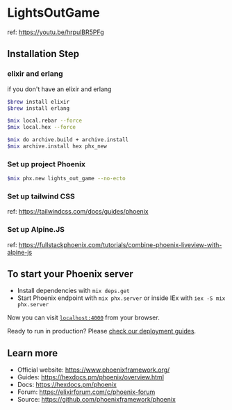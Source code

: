 # LightsOutGame

ref: <https://youtu.be/hrpulBR5PFg>

## Installation Step

### elixir and erlang

if you don't have an elixir and erlang

```sh
$brew install elixir
$brew install erlang

$mix local.rebar --force
$mix local.hex --force

$mix do archive.build + archive.install
$mix archive.install hex phx_new
```

### Set up project Phoenix

```sh
$mix phx.new lights_out_game --no-ecto
```

### Set up tailwind CSS

ref: <https://tailwindcss.com/docs/guides/phoenix>

### Set up Alpine.JS

ref: <https://fullstackphoenix.com/tutorials/combine-phoenix-liveview-with-alpine-js>

## To start your Phoenix server

* Install dependencies with `mix deps.get`
* Start Phoenix endpoint with `mix phx.server` or inside IEx with `iex -S mix phx.server`

Now you can visit [`localhost:4000`](http://localhost:4000) from your browser.

Ready to run in production? Please [check our deployment guides](https://hexdocs.pm/phoenix/deployment.html).

## Learn more

* Official website: <https://www.phoenixframework.org/>
* Guides: <https://hexdocs.pm/phoenix/overview.html>
* Docs: <https://hexdocs.pm/phoenix>
* Forum: <https://elixirforum.com/c/phoenix-forum>
* Source: <https://github.com/phoenixframework/phoenix>
